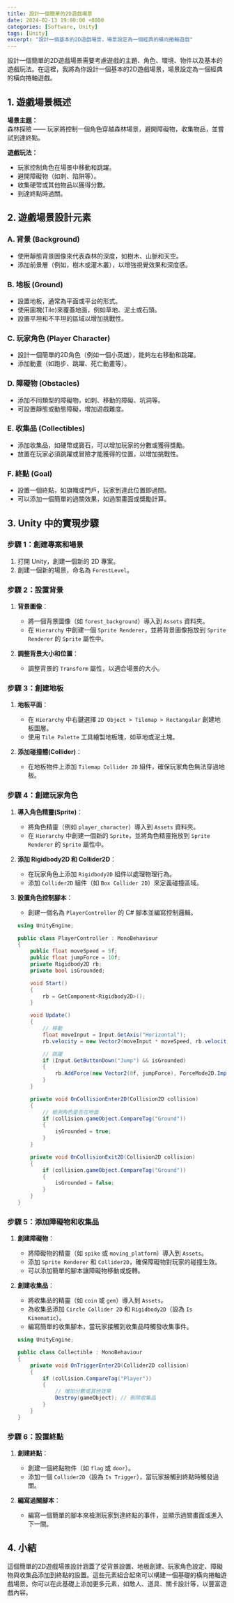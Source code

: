 ```yaml
---
title: 設計一個簡單的2D遊戲場景
date: 2024-02-13 19:00:00 +0800
categories: [Software, Unity]
tags: [Unity] 
excerpt: "設計一個基本的2D遊戲場景，場景設定為一個經典的橫向捲軸遊戲"
---
```


設計一個簡單的2D遊戲場景需要考慮遊戲的主題、角色、環境、物件以及基本的遊戲玩法。在這裡，我將為你設計一個基本的2D遊戲場景，場景設定為一個經典的橫向捲軸遊戲。

## **1. 遊戲場景概述**

**場景主題：**  
森林探險 —— 玩家將控制一個角色穿越森林場景，避開障礙物，收集物品，並嘗試到達終點。

**遊戲玩法：**  
- 玩家控制角色在場景中移動和跳躍。
- 避開障礙物（如刺、陷阱等）。
- 收集硬幣或其他物品以獲得分數。
- 到達終點時過關。

## **2. 遊戲場景設計元素**

### **A. 背景 (Background)**
- 使用靜態背景圖像來代表森林的深度，如樹木、山脈和天空。
- 添加前景層（例如，樹木或灌木叢），以增強視覺效果和深度感。

### **B. 地板 (Ground)**
- 設置地板，通常為平面或平台的形式。
- 使用圖塊(Tile)來覆蓋地面，例如草地、泥土或石頭。
- 設置平坦和不平坦的區域以增加挑戰性。

### **C. 玩家角色 (Player Character)**
- 設計一個簡單的2D角色（例如一個小英雄），能夠左右移動和跳躍。
- 添加動畫（如跑步、跳躍、死亡動畫等）。

### **D. 障礙物 (Obstacles)**
- 添加不同類型的障礙物，如刺、移動的障礙、坑洞等。
- 可設置靜態或動態障礙，增加遊戲難度。

### **E. 收集品 (Collectibles)**
- 添加收集品，如硬幣或寶石，可以增加玩家的分數或獲得獎勵。
- 放置在玩家必須跳躍或冒險才能獲得的位置，以增加挑戰性。

### **F. 終點 (Goal)**
- 設置一個終點，如旗幟或門戶，玩家到達此位置即過關。
- 可以添加一個簡單的過關效果，如過關畫面或獎勵計算。

## **3. Unity 中的實現步驟**

### **步驟 1：創建專案和場景**
1. 打開 Unity，創建一個新的 2D 專案。
2. 創建一個新的場景，命名為 `ForestLevel`。

### **步驟 2：設置背景**
1. **背景圖像**：
   - 將一個背景圖像（如 `forest_background`）導入到 `Assets` 資料夾。
   - 在 `Hierarchy` 中創建一個 `Sprite Renderer`，並將背景圖像拖放到 `Sprite Renderer` 的 `Sprite` 屬性中。

2. **調整背景大小和位置**：
   - 調整背景的 `Transform` 屬性，以適合場景的大小。

### **步驟 3：創建地板**
1. **地板平面**：
   - 在 `Hierarchy` 中右鍵選擇 `2D Object > Tilemap > Rectangular` 創建地板圖層。
   - 使用 `Tile Palette` 工具繪製地板塊，如草地或泥土塊。

2. **添加碰撞體(Collider)**：
   - 在地板物件上添加 `Tilemap Collider 2D` 組件，確保玩家角色無法穿過地板。

### **步驟 4：創建玩家角色**
1. **導入角色精靈(Sprite)**：
   - 將角色精靈（例如 `player_character`）導入到 `Assets` 資料夾。
   - 在 `Hierarchy` 中創建一個新的 `Sprite`，並將角色精靈拖放到 `Sprite Renderer` 的 `Sprite` 屬性中。

2. **添加 Rigidbody2D 和 Collider2D**：
   - 在玩家角色上添加 `Rigidbody2D` 組件以處理物理行為。
   - 添加 `Collider2D` 組件（如 `Box Collider 2D`）來定義碰撞區域。

3. **設置角色控制腳本**：
   - 創建一個名為 `PlayerController` 的 C# 腳本並編寫控制邏輯。

   ```csharp
   using UnityEngine;

   public class PlayerController : MonoBehaviour
   {
       public float moveSpeed = 5f;
       public float jumpForce = 10f;
       private Rigidbody2D rb;
       private bool isGrounded;

       void Start()
       {
           rb = GetComponent<Rigidbody2D>();
       }

       void Update()
       {
           // 移動
           float moveInput = Input.GetAxis("Horizontal");
           rb.velocity = new Vector2(moveInput * moveSpeed, rb.velocity.y);

           // 跳躍
           if (Input.GetButtonDown("Jump") && isGrounded)
           {
               rb.AddForce(new Vector2(0f, jumpForce), ForceMode2D.Impulse);
           }
       }

       private void OnCollisionEnter2D(Collision2D collision)
       {
           // 檢測角色是否在地面
           if (collision.gameObject.CompareTag("Ground"))
           {
               isGrounded = true;
           }
       }

       private void OnCollisionExit2D(Collision2D collision)
       {
           if (collision.gameObject.CompareTag("Ground"))
           {
               isGrounded = false;
           }
       }
   }
   ```

### **步驟 5：添加障礙物和收集品**
1. **創建障礙物**：
   - 將障礙物的精靈（如 `spike` 或 `moving_platform`）導入到 `Assets`。
   - 添加 `Sprite Renderer` 和 `Collider2D`，確保障礙物對玩家的碰撞生效。
   - 可以添加簡單的腳本讓障礙物移動或旋轉。

2. **創建收集品**：
   - 將收集品的精靈（如 `coin` 或 `gem`）導入到 `Assets`。
   - 為收集品添加 `Circle Collider 2D` 和 `Rigidbody2D`（設為 `Is Kinematic`）。
   - 編寫簡單的收集腳本，當玩家接觸到收集品時觸發收集事件。

   ```csharp
   using UnityEngine;

   public class Collectible : MonoBehaviour
   {
       private void OnTriggerEnter2D(Collider2D collision)
       {
           if (collision.CompareTag("Player"))
           {
               // 增加分數或其他效果
               Destroy(gameObject); // 刪除收集品
           }
       }
   }
   ```

### **步驟 6：設置終點**
1. **創建終點**：
   - 創建一個終點物件（如 `flag` 或 `door`）。
   - 添加一個 `Collider2D`（設為 `Is Trigger`），當玩家接觸到終點時觸發過關。

2. **編寫過關腳本**：
   - 編寫一個簡單的腳本來檢測玩家到達終點的事件，並顯示過關畫面或進入下一關。

## **4. 小結**

這個簡單的2D遊戲場景設計涵蓋了從背景設置、地板創建、玩家角色設定、障礙物與收集品添加到終點的設置。這些元素組合起來可以構建一個基礎的橫向捲軸遊戲場景。你可以在此基礎上添加更多元素，如敵人、道具、關卡設計等，以豐富遊戲內容。
